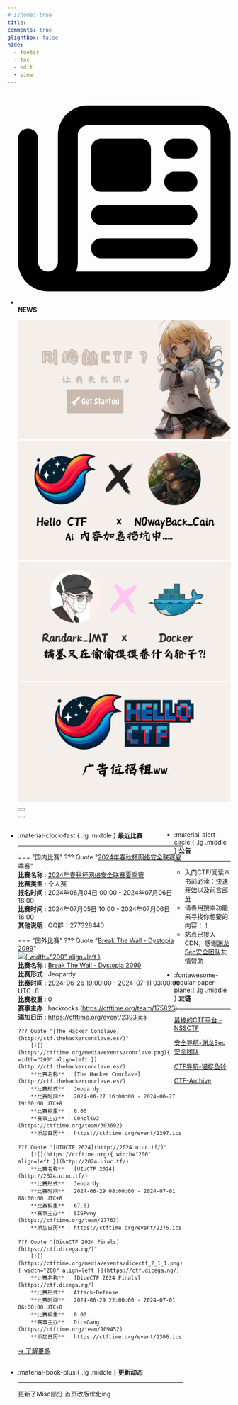 ```yaml
---
# ishome: true
title: 
comments: true
glightbox: false
hide:
  - footer
  - toc
  - edit
  - view
---
```


<div class="grid cards">
    <ul>
        <li>
            <p><span class="twemoji lg middle"><svg xmlns="http://www.w3.org/2000/svg"
                        viewBox="0 0 512 512"><!--! Font Awesome Free 6.5.1 by @fontawesome - https://fontawesome.com License - https://fontawesome.com/license/free (Icons: CC BY 4.0, Fonts: SIL OFL 1.1, Code: MIT License) Copyright 2023 Fonticons, Inc.-->
                        <path
                            d="M168 80c-13.3 0-24 10.7-24 24v304c0 8.4-1.4 16.5-4.1 24H440c13.3 0 24-10.7 24-24V104c0-13.3-10.7-24-24-24H168zM72 480c-39.8 0-72-32.2-72-72V112c0-13.3 10.7-24 24-24s24 10.7 24 24v296c0 13.3 10.7 24 24 24s24-10.7 24-24V104c0-39.8 32.2-72 72-72h272c39.8 0 72 32.2 72 72v304c0 39.8-32.2 72-72 72H72zm104-344c0-13.3 10.7-24 24-24h96c13.3 0 24 10.7 24 24v80c0 13.3-10.7 24-24 24h-96c-13.3 0-24-10.7-24-24v-80zm200-24h32c13.3 0 24 10.7 24 24s-10.7 24-24 24h-32c-13.3 0-24-10.7-24-24s10.7-24 24-24zm0 80h32c13.3 0 24 10.7 24 24s-10.7 24-24 24h-32c-13.3 0-24-10.7-24-24s10.7-24 24-24zm-176 80h208c13.3 0 24 10.7 24 24s-10.7 24-24 24H200c-13.3 0-24-10.7-24-24s10.7-24 24-24zm0 80h208c13.3 0 24 10.7 24 24s-10.7 24-24 24H200c-13.3 0-24-10.7-24-24s10.7-24 24-24z">
                        </path>
                    </svg></span> <strong>NEWS</strong></p>
            <div class="grid cards">
                <div class="carousel">
                    <div class="carousel-container">
                        <a href="../HC_Start/" target="_blank"><img src="./assets/banner-quickstart.png" /></a>
                        <a href="../HC_AI/" target="_blank"><img src="./assets/banner-update.png" /></a>
                        <a href="https://github.com/CTF-Archives" target="_blank"><img
                                src="./assets/banner-Achieve.png" /></a>
                        <a href="javascript:alert$.next('我很可爱，请给我钱w');"><img
                                src="./assets/Banner-imcutesogivememoney.png" /></a>
                    </div>
                    <!-- 触发 hover 的区域 -->
                    <div class="carousel-hover left">
                        <button class="carousel-btn left" onclick="leftShift()"></button>
                    </div>
                    <div class="carousel-hover right">
                        <button class="carousel-btn right" onclick="rightShift()"></button>
                    </div>
                    <div class="carousel-bottom"></div>
                </div>
            </div>
        </li>
    </ul>
</div>

<div class="grid grid-cols-8 gap-4" style="display: grid;grid-template-columns: 70% 30%;" markdown>

<div class="grid cards" style="display: grid; grid-template-columns: 1fr;" markdown>

<div class="grid cards" markdown>

-   :material-clock-fast:{ .lg .middle } __最近比赛__

    ---
    <!-- 主页赛事展示_开始 -->
    === "国内比赛"
        ??? Quote "[2024年春秋杯网络安全联赛夏季赛](https://endbm.ichunqiu.com/2024cqgames1)"  
            **比赛名称** : [2024年春秋杯网络安全联赛夏季赛](https://endbm.ichunqiu.com/2024cqgames1)  
            **比赛类型** : 个人赛  
            **报名时间** : 2024年06月04日 00:00 - 2024年07月06日 18:00  
            **比赛时间** : 2024年07月05日 10:00 - 2024年07月06日 16:00  
            **其他说明** : QQ群：277328440  
                
    === "国外比赛"
        ??? Quote "[Break The Wall - Dystopia 2099](https://breakthewall.hackrocks.com/)"  
            [![](https://ctftime.org/media/events/breakthewall_logo-IrRB.png){ width="200" align=left }](https://breakthewall.hackrocks.com/)  
            **比赛名称** : [Break The Wall - Dystopia 2099](https://breakthewall.hackrocks.com/)  
            **比赛形式** : Jeopardy  
            **比赛时间** : 2024-06-26 19:00:00 - 2024-07-11 03:00:00 UTC+8  
            **比赛权重** : 0  
            **赛事主办** : hackrocks (https://ctftime.org/team/175823)  
            **添加日历** : https://ctftime.org/event/2393.ics  
            
        ??? Quote "[The Hacker Conclave](http://ctf.thehackerconclave.es/)"  
            [![](https://ctftime.org/media/events/conclave.png){ width="200" align=left }](http://ctf.thehackerconclave.es/)  
            **比赛名称** : [The Hacker Conclave](http://ctf.thehackerconclave.es/)  
            **比赛形式** : Jeopardy  
            **比赛时间** : 2024-06-27 16:00:00 - 2024-06-27 19:00:00 UTC+8  
            **比赛权重** : 0.00  
            **赛事主办** : C0ncl4v3 (https://ctftime.org/team/303692)  
            **添加日历** : https://ctftime.org/event/2397.ics  
            
        ??? Quote "[UIUCTF 2024](http://2024.uiuc.tf/)"  
            [![](https://ctftime.org){ width="200" align=left }](http://2024.uiuc.tf/)  
            **比赛名称** : [UIUCTF 2024](http://2024.uiuc.tf/)  
            **比赛形式** : Jeopardy  
            **比赛时间** : 2024-06-29 08:00:00 - 2024-07-01 08:00:00 UTC+8  
            **比赛权重** : 67.51  
            **赛事主办** : SIGPwny (https://ctftime.org/team/27763)  
            **添加日历** : https://ctftime.org/event/2275.ics  
            
        ??? Quote "[DiceCTF 2024 Finals](https://ctf.dicega.ng/)"  
            [![](https://ctftime.org/media/events/dicectf_2_1_1.png){ width="200" align=left }](https://ctf.dicega.ng/)  
            **比赛名称** : [DiceCTF 2024 Finals](https://ctf.dicega.ng/)  
            **比赛形式** : Attack-Defense  
            **比赛时间** : 2024-06-29 22:00:00 - 2024-07-01 06:00:00 UTC+8  
            **比赛权重** : 0.00  
            **赛事主办** : DiceGang (https://ctftime.org/team/109452)  
            **添加日历** : https://ctftime.org/event/2306.ics  
            
    <!-- 主页赛事展示_结束 -->
    [→ 了解更多](./Event/)

</div>
  <div class="grid cards" markdown>

-   :material-book-plus:{ .lg .middle } __更新动态__

    ---

    更新了Misc部分 首页改版优化ing

</div>  
</div>
<div class="grid cards" markdown>

<div class="grid cards" markdown>

-   :material-alert-circle:{ .lg .middle } __公告__

    ---

    - 入门CTF/阅读本书前必读：[快速开始](./HC_Start/)以及[前言部分](./HC_Preface/)  
    - 请善用搜索功能来寻找你想要的内容！！
    - 站点已接入 CDN，感谢[渊龙Sec安全团队](https://dh.aabyss.cn)友情赞助

-   :fontawesome-regular-paper-plane:{ .lg .middle } __友链__

    ---

    [最棒的CTF平台 - NSSCTF](https://www.nssctf.cn/)  

    [安全导航-渊龙Sec安全团队](https://dh.aabyss.cn)    

    [CTF导航-猫捉鱼铃](https://ctf.mzy0.com/)

    [CTF-Archive](https://github.com/CTF-Archives)

</div>   

</div>

</div>
